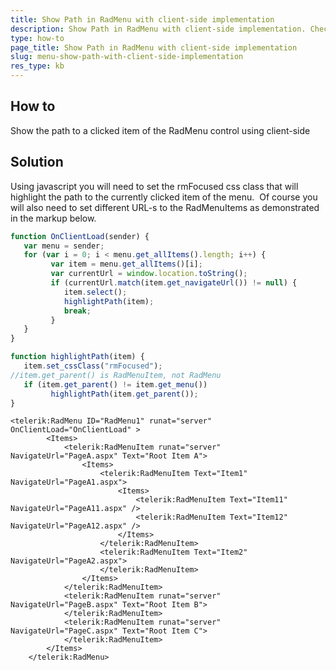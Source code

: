 ```yaml
---
title: Show Path in RadMenu with client-side implementation
description: Show Path in RadMenu with client-side implementation. Check it now!
type: how-to
page_title: Show Path in RadMenu with client-side implementation
slug: menu-show-path-with-client-side-implementation
res_type: kb
---
```



## How to

Show the path to a clicked item of the RadMenu control using client-side   
   
## Solution

Using javascript you will need to set the rmFocused css class that will highlight the path to the currently clicked item of the menu.  Of course you will also need to set different URL-s to the RadMenuItems as demonstrated in the markup below.
  
````JavaScript
function OnClientLoad(sender) {
   var menu = sender;
   for (var i = 0; i < menu.get_allItems().length; i++) {
         var item = menu.get_allItems()[i];
         var currentUrl = window.location.toString();
         if (currentUrl.match(item.get_navigateUrl()) != null) {
            item.select();
            highlightPath(item);
            break;
         }
   }
}

function highlightPath(item) {
   item.set_cssClass("rmFocused");
//item.get_parent() is RadMenuItem, not RadMenu       
   if (item.get_parent() != item.get_menu())
         highlightPath(item.get_parent());          
}
````

````ASPX
<telerik:RadMenu ID="RadMenu1" runat="server" OnClientLoad="OnClientLoad" >
        <Items>
            <telerik:RadMenuItem runat="server" NavigateUrl="PageA.aspx" Text="Root Item A">
                <Items>
                    <telerik:RadMenuItem Text="Item1" NavigateUrl="PageA1.aspx">
                        <Items>
                            <telerik:RadMenuItem Text="Item11" NavigateUrl="PageA11.aspx" />
                            <telerik:RadMenuItem Text="Item12" NavigateUrl="PageA12.aspx" />
                        </Items>
                    </telerik:RadMenuItem>
                    <telerik:RadMenuItem Text="Item2" NavigateUrl="PageA2.aspx">
                    </telerik:RadMenuItem>
                </Items>
            </telerik:RadMenuItem>
            <telerik:RadMenuItem runat="server" NavigateUrl="PageB.aspx" Text="Root Item B">
            </telerik:RadMenuItem>
            <telerik:RadMenuItem runat="server" NavigateUrl="PageC.aspx" Text="Root Item C">
            </telerik:RadMenuItem>
        </Items>
    </telerik:RadMenu>
````

 